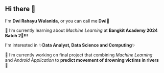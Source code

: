 ## Hi there 👋

I'm **Dwi Rahayu Wulanida**, or you can call me **Dwi**🐼

🌱 I’m currently learning about *Machine Learning* at **Bangkit Academy 2024 Batch 2💖!!!**

I'm interested in ✨**Data Analyst, Data Science and Computing**✨

🔭 I’m currently working on final project that combining *Machine Learning* and *Android Application* to **predict movement of drowning victims in rivers🌊**

<!--
**dwirwlnd/dwirwlnd** is a ✨ _special_ ✨ repository because its `README.md` (this file) appears on your GitHub profile.

Here are some ideas to get you started:


- 
- 👯 I’m looking to collaborate on ...
- 🤔 I’m looking for help with ...
- 💬 Ask me about ...
- 📫 How to reach me: ...
- 😄 Pronouns: ...
- ⚡ Fun fact: ...
-->
